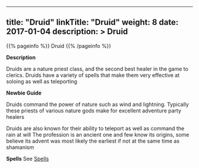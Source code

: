 
---
title: "Druid"
linkTitle: "Druid"
weight: 8
date: 2017-01-04
description: >
 Druid
---

{{% pageinfo %}}
Druid
{{% /pageinfo %}}

**Description**

Druids are a nature priest class, and the second best healer in the game to clerics. Druids have a variety of spells that make them very effective at soloing as well as teleporting 

**Newbie Guide**

Druids command the power of nature such as wind and lightning. Typically these priests of various nature gods make for excellent adventure party healers 

Druids are also known for their ability to teleport as well as command the rain at will 
The profession is an ancient one and few know its origins, some believe its advent was most likely the earliest if not at the same time as shamanism

**Spells**
See [Spells](../../spells)   

